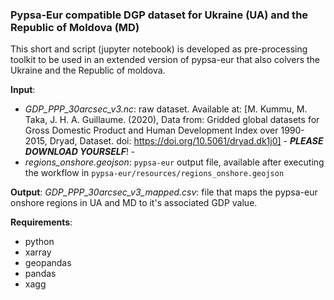 ### **Pypsa-Eur compatible DGP dataset for Ukraine (UA) and the Republic of Moldova (MD)**

This short and script (jupyter notebook) is developed as pre-processing toolkit to be used in an extended version of pypsa-eur that also colvers the Ukraine and the Republic of moldova.

**Input**:
* _GDP_PPP_30arcsec_v3.nc_: raw dataset. Available at: [M. Kummu, M. Taka, J. H. A. Guillaume. (2020), Data from: Gridded global datasets for Gross Domestic Product and Human Development Index over 1990-2015, Dryad, Dataset. doi: https://doi.org/10.5061/dryad.dk1j0] - **_PLEASE DOWNLOAD YOURSELF_**! -
* _regions_onshore.geojson_: `pypsa-eur` output file, available after executing the workflow in `pypsa-eur/resources/regions_onshore.geojson`

**Output**:
_GDP_PPP_30arcsec_v3_mapped.csv_: file that maps the pypsa-eur onshore regions in UA and MD to it's associated GDP value.

**Requirements**:
* python
* xarray
* geopandas
* pandas
* xagg
